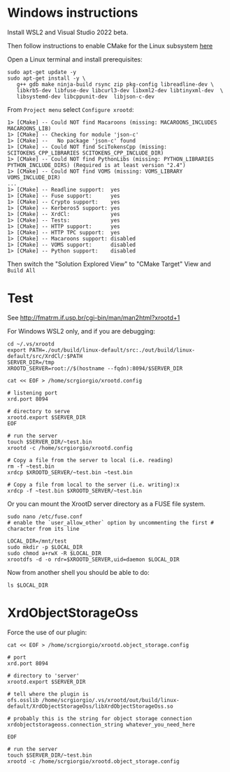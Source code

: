# Windows instructions

Install WSL2 and Visual Studio 2022 beta.

Then follow instructions to enable CMake for the Linux subsystem [here](https://devblogs.microsoft.com/cppblog/build-and-debug-c-with-wsl-2-distributions-and-visual-studio-2022/)

Open a Linux terminal and install prerequisites:

```
sudo apt-get update -y
sudo apt-get install -y \
   g++ gdb make ninja-build rsync zip pkg-config libreadline-dev \
   libkrb5-dev libfuse-dev libcurl3-dev libxml2-dev libtinyxml-dev  \
   libsystemd-dev libcppunit-dev  libjson-c-dev
```

From `Project menu` select `Configure xrootd`:

```
1> [CMake] -- Could NOT find Macaroons (missing: MACAROONS_INCLUDES MACAROONS_LIB) 
1> [CMake] -- Checking for module 'json-c'
1> [CMake] --   No package 'json-c' found
1> [CMake] -- Could NOT find SciTokensCpp (missing: SCITOKENS_CPP_LIBRARIES SCITOKENS_CPP_INCLUDE_DIR) 
1> [CMake] -- Could NOT find PythonLibs (missing: PYTHON_LIBRARIES PYTHON_INCLUDE_DIRS) (Required is at least version "2.4")
1> [CMake] -- Could NOT find VOMS (missing: VOMS_LIBRARY VOMS_INCLUDE_DIR) 
...
1> [CMake] -- Readline support:  yes
1> [CMake] -- Fuse support:      yes
1> [CMake] -- Crypto support:    yes
1> [CMake] -- Kerberos5 support: yes
1> [CMake] -- XrdCl:             yes
1> [CMake] -- Tests:             yes
1> [CMake] -- HTTP support:      yes
1> [CMake] -- HTTP TPC support:  yes
1> [CMake] -- Macaroons support: disabled
1> [CMake] -- VOMS support:      disabled
1> [CMake] -- Python support:    disabled
```

Then switch the "Solution Explored View" to "CMake Target" View and `Build All`

# Test

See http://fmatrm.if.usp.br/cgi-bin/man/man2html?xrootd+1

For Windows WSL2 only, and if you are debugging:

```
cd ~/.vs/xrootd
export PATH=./out/build/linux-default/src:./out/build/linux-default/src/XrdCl/:$PATH
SERVER_DIR=/tmp
XROOTD_SERVER=root://$(hostname --fqdn):8094/$SERVER_DIR

cat << EOF > /home/scrgiorgio/xrootd.config

# listening port
xrd.port 8094

# directory to serve
xrootd.export $SERVER_DIR
EOF

# run the server
touch $SERVER_DIR/~test.bin
xrootd -c /home/scrgiorgio/xrootd.config

# Copy a file from the server to local (i.e. reading)
rm -f ~test.bin
xrdcp $XROOTD_SERVER/~test.bin ~test.bin

# Copy a file from local to the server (i.e. writing):x
xrdcp -f ~test.bin $XROOTD_SERVER/~test.bin
```

Or you can mount the XrootD server directory as a FUSE file system.

```
sudo nano /etc/fuse.conf
# enable the `user_allow_other` option by uncommenting the first # character from its line

LOCAL_DIR=/mnt/test
sudo mkdir -p $LOCAL_DIR
sudo chmod a+rwX -R $LOCAL_DIR
xrootdfs -d -o rdr=$XROOTD_SERVER,uid=daemon $LOCAL_DIR
```

Now from another shell you should be able to do:

```
ls $LOCAL_DIR
```

# XrdObjectStorageOss

Force the use of our plugin:

```
cat << EOF > /home/scrgiorgio/xrootd.object_storage.config

# port
xrd.port 8094

# directory to 'server'
xrootd.export $SERVER_DIR

# tell where the plugin is
ofs.osslib /home/scrgiorgio/.vs/xrootd/out/build/linux-default/XrdObjectStorageOss/libXrdObjectStorageOss.so

# probably this is the string for object storage connection
xrdobjectstorageoss.connection_string whatever_you_need_here

EOF

# run the server
touch $SERVER_DIR/~test.bin
xrootd -c /home/scrgiorgio/xrootd.object_storage.config

```




